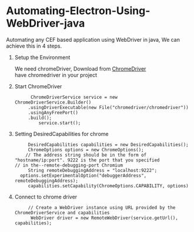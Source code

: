 # Automating-Electron-Using-WebDriver-java
Automating any CEF based application using WebDriver in java, We can achieve this in 4 steps.


1. Setup the Environment 

   We need chromeDriver, Download from [ChromeDriver](https://sites.google.com/a/chromium.org/chromedriver/downloads)   
   have chromedriver in your project 
	

2. Start ChromeDriver

             ChromeDriverService service = new ChromeDriverService.Builder()
            .usingDriverExecutable(new File("chromedriver/chromedriver"))
	        .usingAnyFreePort()
	        .build();
                service.start();
	    
	
        
3. Setting DesiredCapabilities for chrome

            DesiredCapabilities capabilities = new DesiredCapabilities();
            ChromeOptions options = new ChromeOptions();
           // The address string should be in the form of "hostname/ip:port". 9222 is the port that you specified                        // in the--remote-debugging-port Chromium 
            String remoteDebuggingAddress = "localhost:9222";
	     options.setExperimentalOption("debuggerAddress", remoteDebuggingAddress);
            capabilities.setCapability(ChromeOptions.CAPABILITY, options)
	   
	   
        
4. Connect to chrome driver

            // Create a WebDriver instance using URL provided by the ChromeDriverService and capabilities
             WebDriver driver = new RemoteWebDriver(service.getUrl(), capabilities);
  

